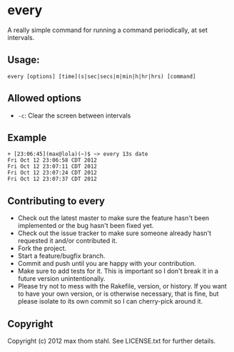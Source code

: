 # every

A really simple command for running a command periodically, at set intervals.

## Usage:

    every [options] [time](s|sec|secs|m|min|h|hr|hrs) [command]

## Allowed options

  * `-c`: Clear the screen between intervals

## Example

    + [23:06:45](max@lola)(~)$ ~> every 13s date
    Fri Oct 12 23:06:58 CDT 2012
    Fri Oct 12 23:07:11 CDT 2012
    Fri Oct 12 23:07:24 CDT 2012
    Fri Oct 12 23:07:37 CDT 2012

## Contributing to every
 
  * Check out the latest master to make sure the feature hasn't been implemented or the bug hasn't been fixed yet.
  * Check out the issue tracker to make sure someone already hasn't requested it and/or contributed it.
  * Fork the project.
  * Start a feature/bugfix branch.
  * Commit and push until you are happy with your contribution.
  * Make sure to add tests for it. This is important so I don't break it in a future version unintentionally.
  * Please try not to mess with the Rakefile, version, or history. If you want to have your own version, or is otherwise necessary, that is fine, but please isolate to its own commit so I can cherry-pick around it.

## Copyright

Copyright (c) 2012 max thom stahl. See LICENSE.txt for
further details.

